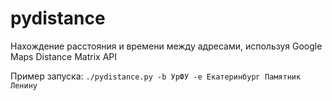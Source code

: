 # pydistance

Нахождение расстояния и времени между адресами, используя Google Maps Distance Matrix API


Пример запуска:
`./pydistance.py -b УрФУ -e Екатеринбург Памятник Ленину`
